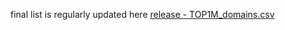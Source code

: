final list is regularly updated here [release - TOP1M_domains.csv](https://github.com/mthcht/awesome-lists/releases/download/big-files/TOP1M_domains.csv)
